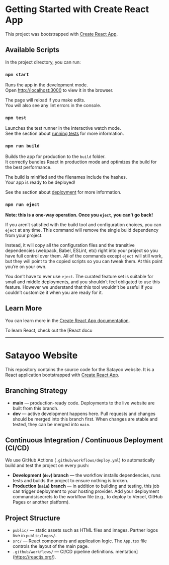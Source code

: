 # Getting Started with Create React App

This project was bootstrapped with [Create React App](https://github.com/facebook/create-react-app).

## Available Scripts

In the project directory, you can run:

### `npm start`

Runs the app in the development mode.\
Open [http://localhost:3000](http://localhost:3000) to view it in the browser.

The page will reload if you make edits.\
You will also see any lint errors in the console.

### `npm test`

Launches the test runner in the interactive watch mode.\
See the section about [running tests](https://facebook.github.io/create-react-app/docs/running-tests) for more information.

### `npm run build`

Builds the app for production to the `build` folder.\
It correctly bundles React in production mode and optimizes the build for the best performance.

The build is minified and the filenames include the hashes.\
Your app is ready to be deployed!

See the section about [deployment](https://facebook.github.io/create-react-app/docs/deployment) for more information.

### `npm run eject`

**Note: this is a one-way operation. Once you `eject`, you can’t go back!**

If you aren’t satisfied with the build tool and configuration choices, you can `eject` at any time. This command will remove the single build dependency from your project.

Instead, it will copy all the configuration files and the transitive dependencies (webpack, Babel, ESLint, etc) right into your project so you have full control over them. All of the commands except `eject` will still work, but they will point to the copied scripts so you can tweak them. At this point you’re on your own.

You don’t have to ever use `eject`. The curated feature set is suitable for small and middle deployments, and you shouldn’t feel obligated to use this feature. However we understand that this tool wouldn’t be useful if you couldn’t customize it when you are ready for it.

## Learn More

You can learn more in the [Create React App documentation](https://facebook.github.io/create-react-app/docs/getting-started).

To learn React, check out the [React docu

---

# Satayoo Website

This repository contains the source code for the Satayoo website. It is a React application bootstrapped with [Create React App](https://github.com/facebook/create-react-app).

## Branching Strategy

- **main** — production-ready code. Deployments to the live website are built from this branch.
- **dev** — active development happens here. Pull requests and changes should be merged into this branch first. When changes are stable and tested, they can be merged into `main`.

## Continuous Integration / Continuous Deployment (CI/CD)

We use GitHub Actions (`.github/workflows/deploy.yml`) to automatically build and test the project on every push:

- **Development (`dev`) branch** — the workflow installs dependencies, runs tests and builds the project to ensure nothing is broken.
- **Production (`main`) branch** — in addition to building and testing, this job can trigger deployment to your hosting provider. Add your deployment commands/secrets to the workflow file (e.g., to deploy to Vercel, GitHub Pages or another platform).

## Project Structure

- `public/` — static assets such as HTML files and images. Partner logos live in `public/logos/`.
- `src/` — React components and application logic. The `App.tsx` file controls the layout of the main page.
- `.github/workflows/` — CI/CD pipeline definitions.
mentation](https://reactjs.org/).
